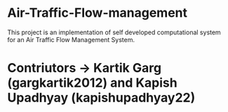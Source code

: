 # Air-Traffic-Flow-management


This project is an implementation of self developed computational system for an Air Traffic Flow Management System.


# Contriutors -> Kartik Garg (gargkartik2012) and Kapish Upadhyay (kapishupadhyay22)
